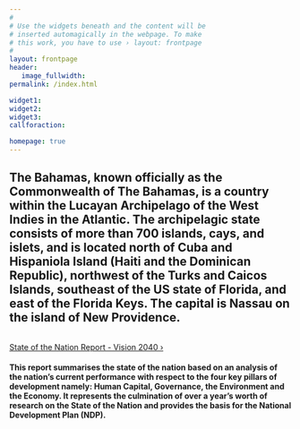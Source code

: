 ```yaml
---
#
# Use the widgets beneath and the content will be
# inserted automagically in the webpage. To make
# this work, you have to use › layout: frontpage
#
layout: frontpage
header:
   image_fullwidth:
permalink: /index.html

widget1:
widget2:
widget3:
callforaction:

homepage: true
---
```

<h2>The Bahamas, known officially as the Commonwealth of The Bahamas, is a country within the Lucayan Archipelago of the West Indies in the Atlantic. The archipelagic state consists of more than 700 islands, cays, and islets, and is located north of Cuba and Hispaniola Island (Haiti and the Dominican Republic), northwest of the Turks and Caicos Islands, southeast of the US state of Florida, and east of the Florida Keys. The capital is Nassau on the island of New Providence.</h2>

<div class="row">
	<div class="medium-6 large-10">
		<img src="{{ site.urlimg }}Country-Header-bahamas.jpg" alt="">
	</div><!-- /.medium-3.columns -->
</div><!-- /.row -->

<a class="radius button large" href="http://www.vision2040bahamas.org/media/uploads/State_of_the_Nation_Summary_Report.pdf">State of the Nation Report - Vision 2040 ›</a>

>
#### This report summarises the state of the nation based on an analysis of the nation’s current performance with respect to the four key pillars of development namely: Human Capital, Governance, the Environment and the Economy. It represents the culmination of over a year’s worth of research on the State of the Nation and provides the basis for the National Development Plan (NDP).